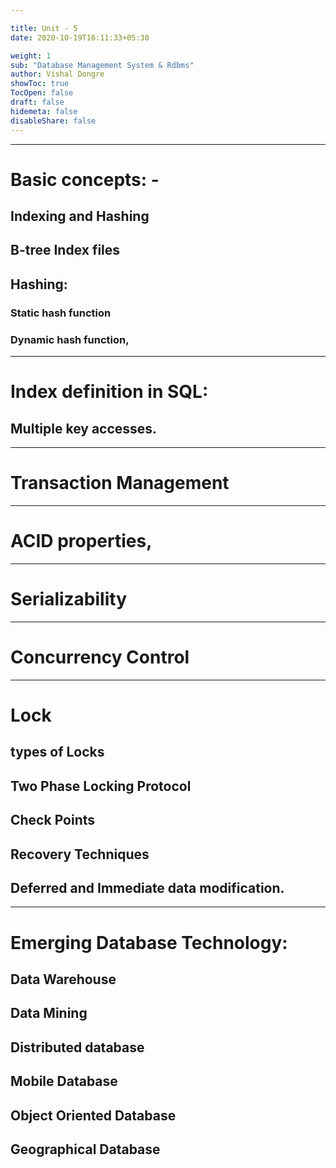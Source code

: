 ```yaml
---

title: Unit - 5
date: 2020-10-19T16:11:33+05:30

weight: 1
sub: "Database Management System & Rdbms"
author: Vishal Dongre
showToc: true
TocOpen: false
draft: false
hidemeta: false
disableShare: false
---
```



---

# Basic concepts: -
## Indexing and Hashing
## B-tree Index files
## Hashing: 
### Static hash function
### Dynamic hash function,
---

# Index definition in SQL: 
## Multiple key accesses. 

---

# Transaction Management
---

# ACID properties,
---

# Serializability
---

# Concurrency Control
---

# Lock 
## types of Locks
## Two Phase Locking Protocol
## Check Points
## Recovery Techniques
## Deferred and Immediate data modification.
---

# Emerging Database Technology: 
## Data Warehouse
## Data Mining
## Distributed database
## Mobile Database
## Object Oriented Database
## Geographical Database